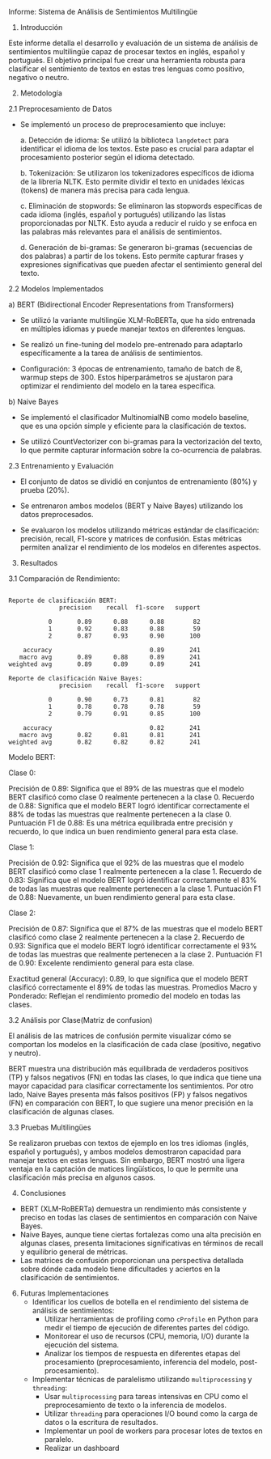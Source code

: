 Informe: Sistema de Análisis de Sentimientos Multilingüe

1. Introducción

Este informe detalla el desarrollo y evaluación de un sistema de análisis de sentimientos multilingüe capaz de procesar textos en inglés, español y portugués. El objetivo principal fue crear una herramienta robusta para clasificar el sentimiento de textos en estas tres lenguas como positivo, negativo o neutro.

2. Metodología

2.1 Preprocesamiento de Datos

- Se implementó un proceso de preprocesamiento que incluye:
  
  a. Detección de idioma: Se utilizó la biblioteca `langdetect` para identificar el idioma de los textos. Este paso es crucial para adaptar el procesamiento posterior según el idioma detectado.
  
  b. Tokenización: Se utilizaron los tokenizadores específicos de idioma de la librería NLTK. Esto permite dividir el texto en unidades léxicas (tokens) de manera más precisa para cada lengua.
  
  c. Eliminación de stopwords: Se eliminaron las stopwords específicas de cada idioma (inglés, español y portugués) utilizando las listas proporcionadas por NLTK. Esto ayuda a reducir el ruido y se enfoca en las palabras más relevantes para el análisis de sentimientos.
  
  d. Generación de bi-gramas: Se generaron bi-gramas (secuencias de dos palabras) a partir de los tokens. Esto permite capturar frases y expresiones significativas que pueden afectar el sentimiento general del texto.

2.2 Modelos Implementados

a) BERT (Bidirectional Encoder Representations from Transformers)

   - Se utilizó la variante multilingüe XLM-RoBERTa, que ha sido entrenada en múltiples idiomas y puede manejar textos en diferentes lenguas.
     
   - Se realizó un fine-tuning del modelo pre-entrenado para adaptarlo específicamente a la tarea de análisis de sentimientos.

    
   - Configuración: 3 épocas de entrenamiento, tamaño de batch de 8, warmup steps de 300. Estos hiperparámetros se ajustaron para optimizar el rendimiento del modelo en la tarea específica.


b) Naive Bayes

   - Se implementó el clasificador MultinomialNB como modelo baseline, que es una opción simple y eficiente para la clasificación de textos.
     
   - Se utilizó CountVectorizer con bi-gramas para la vectorización del texto, lo que permite capturar información sobre la co-ocurrencia de palabras.

2.3 Entrenamiento y Evaluación

- El conjunto de datos se dividió en conjuntos de entrenamiento (80%) y prueba (20%).
  
- Se entrenaron ambos modelos (BERT y Naive Bayes) utilizando los datos preprocesados.
  
- Se evaluaron los modelos utilizando métricas estándar de clasificación: precisión, recall, F1-score y matrices de confusión. Estas métricas permiten analizar el rendimiento de los modelos en diferentes aspectos.

3. Resultados

3.1 Comparación de Rendimiento:
```

Reporte de clasificación BERT:
              precision    recall  f1-score   support

           0       0.89      0.88      0.88        82
           1       0.92      0.83      0.88        59
           2       0.87      0.93      0.90       100

    accuracy                           0.89       241
   macro avg       0.89      0.88      0.89       241
weighted avg       0.89      0.89      0.89       241

```

```
Reporte de clasificación Naive Bayes:
              precision    recall  f1-score   support

           0       0.90      0.73      0.81        82
           1       0.78      0.78      0.78        59
           2       0.79      0.91      0.85       100

    accuracy                           0.82       241
   macro avg       0.82      0.81      0.81       241
weighted avg       0.82      0.82      0.82       241

```

Modelo BERT:

Clase 0:

Precisión de 0.89: Significa que el 89% de las muestras que el modelo BERT clasificó como clase 0 realmente pertenecen a la clase 0. Recuerdo de 0.88: Significa que el modelo BERT logró identificar correctamente el 88% de todas las muestras que realmente pertenecen a la clase 0. Puntuación F1 de 0.88: Es una métrica equilibrada entre precisión y recuerdo, lo que indica un buen rendimiento general para esta clase.

Clase 1:

Precisión de 0.92: Significa que el 92% de las muestras que el modelo BERT clasificó como clase 1 realmente pertenecen a la clase 1. Recuerdo de 0.83: Significa que el modelo BERT logró identificar correctamente el 83% de todas las muestras que realmente pertenecen a la clase 1. Puntuación F1 de 0.88: Nuevamente, un buen rendimiento general para esta clase.

Clase 2:

Precisión de 0.87: Significa que el 87% de las muestras que el modelo BERT clasificó como clase 2 realmente pertenecen a la clase 2. Recuerdo de 0.93: Significa que el modelo BERT logró identificar correctamente el 93% de todas las muestras que realmente pertenecen a la clase 2. Puntuación F1 de 0.90: Excelente rendimiento general para esta clase.

Exactitud general (Accuracy): 0.89, lo que significa que el modelo BERT clasificó correctamente el 89% de todas las muestras. Promedios Macro y Ponderado: Reflejan el rendimiento promedio del modelo en todas las clases.

3.2 Análisis por Clase(Matriz de confusion)

El análisis de las matrices de confusión permite visualizar cómo se comportan los modelos en la clasificación de cada clase (positivo, negativo y neutro). 

BERT muestra una distribución más equilibrada de verdaderos positivos (TP) y falsos negativos (FN) en todas las clases, lo que indica que tiene una mayor capacidad para clasificar correctamente los sentimientos. Por otro lado, Naive Bayes presenta más falsos positivos (FP) y falsos negativos (FN) en comparación con BERT, lo que sugiere una menor precisión en la clasificación de algunas clases.

3.3 Pruebas Multilingües

Se realizaron pruebas con textos de ejemplo en los tres idiomas (inglés, español y portugués), y ambos modelos demostraron capacidad para manejar textos en estas lenguas. Sin embargo, BERT mostró una ligera ventaja en la captación de matices lingüísticos, lo que le permite una clasificación más precisa en algunos casos.


4. Conclusiones
- BERT (XLM-RoBERTa) demuestra un rendimiento más consistente y preciso en todas las clases de sentimientos en comparación con Naive Bayes.
- Naive Bayes, aunque tiene ciertas fortalezas como una alta precisión en algunas clases, presenta limitaciones significativas en términos de recall y equilibrio general de métricas.
- Las matrices de confusión proporcionan una perspectiva detallada sobre dónde cada modelo tiene dificultades y aciertos en la clasificación de sentimientos.

6. Futuras Implementaciones
   - Identificar los cuellos de botella en el rendimiento del sistema de análisis de sentimientos:
     - Utilizar herramientas de profiling como `cProfile` en Python para medir el tiempo de ejecución de diferentes partes del código.
     - Monitorear el uso de recursos (CPU, memoria, I/O) durante la ejecución del sistema.
     - Analizar los tiempos de respuesta en diferentes etapas del procesamiento (preprocesamiento, inferencia del modelo, post-procesamiento).
   - Implementar técnicas de paralelismo utilizando `multiprocessing` y `threading`:
     - Usar `multiprocessing` para tareas intensivas en CPU como el preprocesamiento de texto o la inferencia de modelos.
     - Utilizar `threading` para operaciones I/O bound como la carga de datos o la escritura de resultados.
     - Implementar un pool de workers para procesar lotes de textos en paralelo.
     - Realizar un dashboard 

